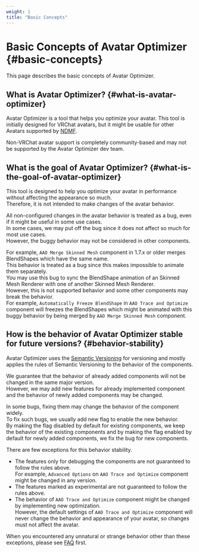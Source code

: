 ```yaml
---
weight: 1
title: "Basic Concepts"
---
```


# Basic Concepts of Avatar Optimizer {#basic-concepts}

This page describes the basic concepts of Avatar Optimizer.

## What is Avatar Optimizer? {#what-is-avatar-optimizer}

Avatar Optimizer is a tool that helps you optimize your avatar.
This tool is initially designed for VRChat avatars, but it might be usable for other Avatars supported by [NDMF].

Non-VRChat avatar support is completely community-based and may not be supported by the Avatar Optimizer dev team.

## What is the goal of Avatar Optimizer? {#what-is-the-goal-of-avatar-optimizer}

This tool is designed to help you optimize your avatar in performance without affecting the appearance so much.\
Therefore, it is not intended to make changes of the avatar behavior.

All non-configured changes in the avatar behavior is treated as a bug, even if it might be useful in some use cases.\
In some cases, we may put off the bug since it does not affect so much for most use cases.\
However, the buggy behavior may not be considered in other components.

For example, `AAO Merge Skinned Mesh` component in 1.7.x or older merges BlendShapes which have the same name.\
This behavior is treated as a bug since this makes impossible to animate them separately.\
You may use this bug to sync the BlendShape animation of an Skinned Mesh Renderer with one of another Skinned Mesh Renderer.\
However, this is not supported behavior and some other components may break the behavior.\
For example, `Automatically Freeze BlendShape` in `AAO Trace and Optimize` component will freezes the BlendShapes which might be animated with this buggy behavior by being merged by `AAO Merge Skinned Mesh` component.

## How is the behavior of Avatar Optimizer stable for future versions? {#behavior-stability}

Avatar Optimizer uses the [Semantic Versioning] for versioning and mostly applies the rules of Semantic Versioning to the behavior of the components.

We guarantee that the behavior of already added components will not be changed in the same major version.\
However, we may add new features for already implemented component and the behavior of newly added components may be changed.

In some bugs, fixing them may change the behavior of the component widely.\
To fix such bugs, we usually add new flag to enable the new behavior.\
By making the flag disabled by default for existing components, we keep the behavior of the existing components and by making the flag enabled by default for newly added components, we fix the bug for new components.

There are few exceptions for this behavior stability.
- The features only for debugging the components are not guaranteed to follow the rules above.\
  For example, `Advanced Options` on `AAO Trace and Optimize` component might be changed in any version.
- The features marked as experimental are not guaranteed to follow the rules above.
- The behavior of `AAO Trace and Optimize` component might be changed by implementing new optimization.\
  However, the default settings of `AAO Trace and Optimize` component will never change the behavior and appearance of your avatar, so changes must not affect the avatar.

When you encountered any unnatural or strange behavior other than these exceptions, please see [FAQ] first.

[NDMF]: https://ndmf.nadena.dev/
[Semantic Versioning]: https://semver.org/
[FAQ]: ../faq/
